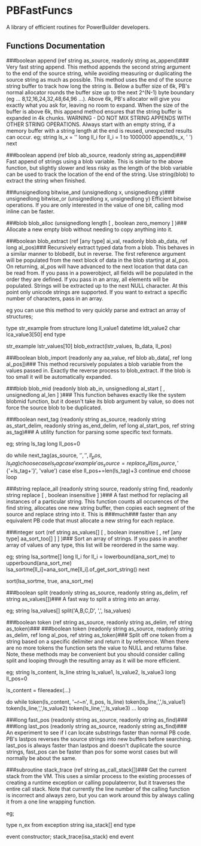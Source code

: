 PBFastFuncs
=======

A library of efficient routines for PowerBuilder developers.

Functions Documentation
----


###boolean append (ref string as_source, readonly string as_append)###
Very fast string append. 
This method appends the second string argument to the end of the source string, while avoiding measuring or duplicating the source string as much as possible.
This method uses the end of the source string buffer to track how long the string is.
Below a buffer size of 6k, PB's normal allocator rounds the buffer size up to the next 2^(N-1) byte boundary (eg ... 8,12,16,24,32,48,64,96 ...).
Above 6k, PB's allocator will give you exactly what you ask for, leaving no room to expand.
When the size of the buffer is above 6k, this append method ensures that the string buffer is expanded in 4k chunks.
WARNING - DO NOT MIX STRING APPENDS WITH OTHER STRING OPERATIONS. 
Always start with an empty string, if a memory buffer with a string length at the end is reused, unexpected results can occur. 
eg;
string ls_x = ''
long ll_i
for ll_i = 1 to 1000000
   append(ls_x, ' ')
next


###boolean append (ref blob ab_source, readonly string as_append)###
Fast append of strings using a blob variable. This is similar to the above function, but slightly slower and less risky as the length of the blob variable can be used to track the location of the end of the string.
Use string(blob) to extract the string when finished.


###unsignedlong bitwise_and (unsignedlong x, unsignedlong y)###
unsignedlong bitwise_or (unsignedlong x, unsignedlong y)
Efficient bitwise operations. If you are only interested in the value of one bit, calling mod inline can be faster.


###blob blob_alloc (unsignedlong length [ , boolean zero_memory ] )###
Allocate a new empty blob without needing to copy anything into it.


###boolean blob_extract (ref [any type] ai_val, readonly blob ab_data, ref long al_pos)###
Recursively extract typed data from a blob. This behaves in a similar manner to blobedit, but in reverse.
The first reference argument will be populated from the next block of data in the blob starting at al_pos.
On returning, al_pos will have advanced to the next location that data can be read from.
If you pass in a powerobject, all fields will be populated in the order they are defined.
If you pass in an array, all elements will be populated.
Strings will be extracted up to the next NULL character. At this point only unicode strings are supported.
If you want to extract a specific number of characters, pass in an array.

eg you can use this method to very quickly parse and extract an array of structures;

type str_example from structure
	long ll_value1
	datetime ldt_value2
	char lca_value3[50]
end type

str_example lstr_values[10]
blob_extract(lstr_values, lb_data, ll_pos)


###boolean blob_import (readonly any aa_value, ref blob ab_data[, ref long al_pos])###
This method recursively populates a blob variable from the values passed in.
Exactly the reverse process to blob_extract. If the blob is too small it will be automatically expanded.


###blob blob_mid (readonly blob ab_in, unsignedlong al_start [ , unsignedlong al_len ] )###
This function behaves exactly like the system blobmid function, but it doesn't take its blob argument by value, so does not force the source blob to be duplicated.


###boolean next_tag (readonly string as_source, readonly string as_start_delim, readonly string as_end_delim, ref long al_start_pos, ref string as_tag)###
A utility function for parsing some specific text formats.

eg;
string ls_tag
long ll_pos=0

do while next_tag(as_source, '${', '}', ll_pos, ls_tag)
   choose case ls_tag
      case 'example'
         as_source=replace_all(as_source, '${'+ls_tag+'}', 'value')
      case else
         ll_pos+=len(ls_tag)+3
         continue
   end choose
loop


###string replace_all (readonly string source, readonly string find, readonly string replace [ , boolean insensitive ] )###
A fast method for replacing all instances of a particular string.
This function counts all occurences of the find string, allocates one new string buffer, then copies each segment of the source and replace string into it.
This is ###much### faster than any equivalent PB code that must allocate a new string for each replace.


###integer sort (ref string as_values[] [ , boolean insensitive [ , ref [any type] aa_sort_too[] ] ] )###
Sort an array of strings. If you pass in another array of values of any type, this list will be reordered in the same way.

eg;
string lsa_sortme[]
long ll_i
for ll_i = lowerbound(ana_sort_me) to upperbound(ana_sort_me)
   lsa_sortme[ll_i]=ana_sort_me[ll_i].of_get_sort_string()
next

sort(lsa_sortme, true, ana_sort_me)


###boolean split (readonly string as_source, readonly string as_delim, ref string as_values[])###
A fast way to split a string into an array.

eg;
string lsa_values[]
split('A,B,C,D', ',', lsa_values)


###boolean token (ref string as_source, readonly string as_delim, ref string as_token)###
###boolean token (readonly string as_source, readonly string as_delim, ref long al_pos, ref string as_token)###
Split off one token from a string based on a specific delimiter and return it by reference.
When there are no more tokens the function sets the value to NULL and returns false.
Note, these methods may be convenient but you should consider calling split and looping through the resulting array as it will be more efficient.

eg;
string ls_content, ls_line
string ls_value1, ls_value2, ls_value3
long ll_pos=0

ls_content = filereadex(...)

do while token(ls_content, '~r~n', ll_pos, ls_line)
   token(ls_line,',',ls_value1)
   token(ls_line,',',ls_value2)
   token(ls_line,',',ls_value3)
   ...
loop


###long fast_pos (readonly string as_source, readonly string as_find)###
###long last_pos (readonly string as_source, readonly string as_find)###
An experiment to see if I can locate substrings faster than normal PB code.
PB's lastpos reverses the source strings into new buffers before searching.
last_pos is always faster than lastpos and doesn't duplicate the source strings, fast_pos can be faster than pos for some worst cases but will normally be about the same.


###subroutine stack_trace (ref string as_call_stack[])###
Get the current stack from the VM. This uses a similar process to the existing processes of creating a runtime exception or calling populateerror, but it traverses the entire call stack.
Note that currently the line number of the calling function is incorrect and always zero, but you can work around this by always calling it from a one line wrapping function.

eg;

type n_ex from exception
string isa_stack[]
end type

event constructor;
stack_trace(isa_stack)
end event
